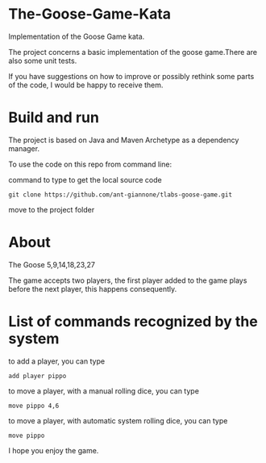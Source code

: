 # The-Goose-Game-Kata
 Implementation of the Goose Game kata.

The project concerns a basic implementation of the goose game.There are also some unit tests.

If you have suggestions on how to improve or possibly rethink some parts of the code,
I would be happy to receive them.

# Build and run
The project is based on Java and Maven Archetype as a dependency manager.

To use the code on this repo from command line:

command to type to get the local source code
```cucumber
git clone https://github.com/ant-giannone/tlabs-goose-game.git
```
move to the project folder
# About
The Goose 5,9,14,18,23,27

The game accepts two players, the first player added to the game plays before the next player, this happens consequently.

# List of commands recognized by the system
to add a player, you can type
```cucumber
add player pippo
```
to move a player, with a manual rolling dice, you can type
```cucumber
move pippo 4,6
```
to move a player, with automatic system rolling dice, you can type
```cucumber
move pippo
```
I hope you enjoy the game.
